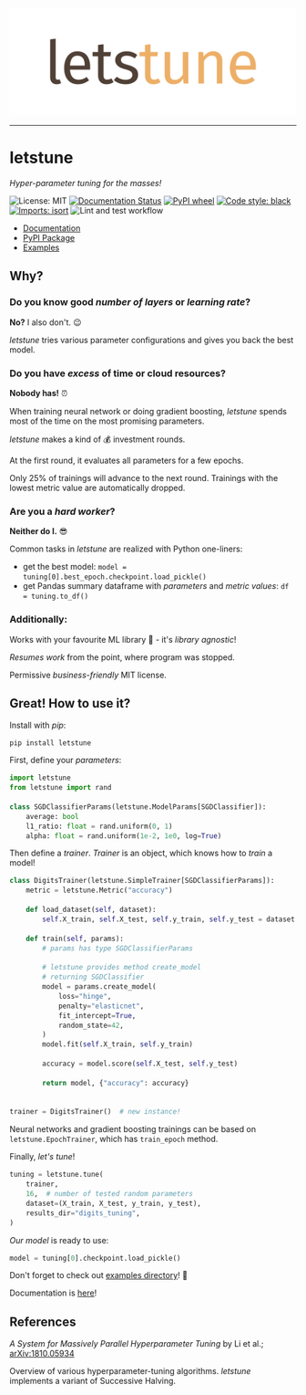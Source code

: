 <div align="center">
  <img src="img/logo.svg"><br>
</div>

-----------------

# letstune

*Hyper-parameter tuning for the masses!*

![License: MIT](https://img.shields.io/badge/license-MIT-purple.svg)
[![Documentation Status](https://readthedocs.org/projects/letstune/badge/?version=latest)](https://letstune.readthedocs.io/en/latest/?badge=latest)
[![PyPI wheel](https://img.shields.io/pypi/wheel/letstune?color=orange&label=pip)](https://pypi.org/project/letstune/)
[![Code style: black](https://img.shields.io/badge/code%20style-black-000000.svg)](https://github.com/psf/black)
[![Imports: isort](https://img.shields.io/badge/%20imports-isort-%231674b1?style=flat)](https://pycqa.github.io/isort/)
![Lint and test workflow](https://github.com/mslapek/letstune/actions/workflows/linttest.yml/badge.svg)

* [Documentation](https://letstune.readthedocs.io/en/latest/)
* [PyPI Package](https://pypi.org/project/letstune/)
* [Examples](examples)

## Why?

### Do you know good *number of layers* or *learning rate*?

**No?** I also don't. :wink:

_letstune_ tries various parameter configurations and gives you back
the best model.

### Do you have *excess* of time or cloud resources?

**Nobody has!** :alarm_clock:

When training neural network or doing gradient boosting,
_letstune_ spends most of the time on the most promising
parameters.

_letstune_ makes a kind of :moneybag: investment rounds.

At the first round, it evaluates all parameters for a few epochs.

Only 25% of trainings will advance to the next round.
Trainings with the lowest metric value are automatically dropped.

### Are you a *hard worker*?

**Neither do I.** :sunglasses:

Common tasks in _letstune_ are realized with Python one-liners:

* get the best model: `model = tuning[0].best_epoch.checkpoint.load_pickle()`
* get Pandas summary dataframe with *parameters* and *metric values*: `df = tuning.to_df()`

### Additionally:

Works with your favourite ML library :snake: - it's *library agnostic*!

*Resumes work* from the point, where program was stopped.

Permissive *business-friendly* MIT license.

## Great! How to use it?

Install with *pip*:

```
pip install letstune
```

First, define your *parameters*:

```python
import letstune
from letstune import rand

class SGDClassifierParams(letstune.ModelParams[SGDClassifier]):
    average: bool
    l1_ratio: float = rand.uniform(0, 1)
    alpha: float = rand.uniform(1e-2, 1e0, log=True)
```

Then define a *trainer*.
*Trainer* is an object, which knows how to *train* a model!

```python
class DigitsTrainer(letstune.SimpleTrainer[SGDClassifierParams]):
    metric = letstune.Metric("accuracy")

    def load_dataset(self, dataset):
        self.X_train, self.X_test, self.y_train, self.y_test = dataset

    def train(self, params):
        # params has type SGDClassifierParams

        # letstune provides method create_model
        # returning SGDClassifier
        model = params.create_model(
            loss="hinge",
            penalty="elasticnet",
            fit_intercept=True,
            random_state=42,
        )
        model.fit(self.X_train, self.y_train)

        accuracy = model.score(self.X_test, self.y_test)

        return model, {"accuracy": accuracy}


trainer = DigitsTrainer()  # new instance!
```

Neural networks and gradient boosting trainings
can be based on `letstune.EpochTrainer`,
which has `train_epoch` method.

Finally, *let's tune*!

```python
tuning = letstune.tune(
    trainer,
    16,  # number of tested random parameters
    dataset=(X_train, X_test, y_train, y_test),
    results_dir="digits_tuning",
)
```

*Our model* is ready to use:

```python
model = tuning[0].checkpoint.load_pickle()
```

Don't forget to check out [examples directory](examples)! :eyes:

Documentation is [here](https://letstune.readthedocs.io/en/latest/)!

## References

*A System for Massively Parallel Hyperparameter Tuning* by Li et al.;
[arXiv:1810.05934](https://arxiv.org/abs/1810.05934)

Overview of various hyperparameter-tuning algorithms.
_letstune_ implements a variant of Successive Halving.

